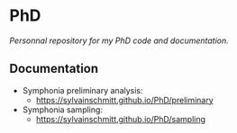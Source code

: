 PhD
=====

*Personnal repository for my PhD code and documentation.*

Documentation
-------------

-   Symphonia preliminary analysis:
    -   <https://sylvainschmitt.github.io/PhD/preliminary>
-   Symphonia sampling:
    -   <https://sylvainschmitt.github.io/PhD/sampling>
